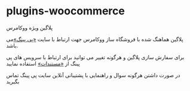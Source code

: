 # plugins-woocommerce
پلاگین ویژه ووکامرس


پلاگین هماهنگ شده با فروشگاه ساز ووکامرس جهت ارتباط با سایت [«پی پینگ»](https://payping.ir)می باشد.


برای سفارش سازی پلاگین و هرگونه تغییر می توانید برای ارتباط با سرویس های پی پینگ از [«مستندات»](https://docs.payping.ir) استفاده نمایید

در صورت داشتن هرگونه سوال و راهنمایی با پشتیبانی آنلاین سایت پی پینگ تماس بگیرید
